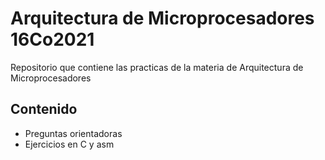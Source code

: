 # Arquitectura de Microprocesadores 16Co2021

Repositorio que contiene las practicas de la
materia de Arquitectura de Microprocesadores

## Contenido
* Preguntas orientadoras
* Ejercicios en C y asm

